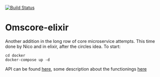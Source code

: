 [![Build Status](https://travis-ci.org/AEGEE/oms-core-elixir.svg?branch=master)](https://travis-ci.org/AEGEE/oms-core-elixir)

# Omscore-elixir

Another addition in the long row of core microservice attempts. This time done by Nico and in elixir, after the circles idea. To start:

    cd docker
    docker-compose up -d

API can be found [here](https://omscoreelixir.docs.apiary.io/), some description about the functionings [here](https://oms-project.atlassian.net/wiki/spaces/OMSCORE/pages/169279489/oms-core-elixir)